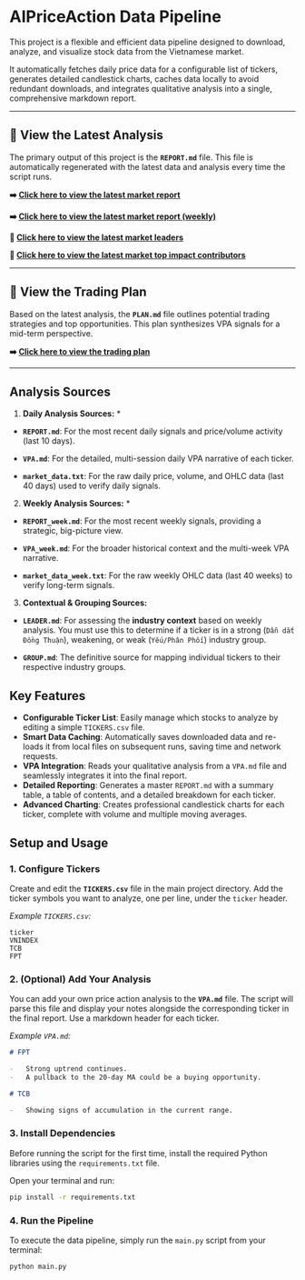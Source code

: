 # AIPriceAction Data Pipeline

This project is a flexible and efficient data pipeline designed to download, analyze, and visualize stock data from the Vietnamese market.

It automatically fetches daily price data for a configurable list of tickers, generates detailed candlestick charts, caches data locally to avoid redundant downloads, and integrates qualitative analysis into a single, comprehensive markdown report.

---

## 🚀 View the Latest Analysis

The primary output of this project is the **`REPORT.md`** file. This file is automatically regenerated with the latest data and analysis every time the script runs.

**➡️ [Click here to view the latest market report](REPORT.md)**

**➡️ [Click here to view the latest market report (weekly)](REPORT_week.md)**

**🎢 [Click here to view the latest market leaders](LEADER.md)**

**🐎 [Click here to view the latest market top impact contributors](IMPACT.md)**

---

## 🎯 View the Trading Plan

Based on the latest analysis, the **`PLAN.md`** file outlines potential trading strategies and top opportunities. This plan synthesizes VPA signals for a mid-term perspective.

**➡️ [Click here to view the trading plan](PLAN.md)**

---
## Analysis Sources

1. **Daily Analysis Sources:** *

* **`REPORT.md`**: For the most recent daily signals and price/volume activity (last 10 days).

* **`VPA.md`**: For the detailed, multi-session daily VPA narrative of each ticker. 

* **`market_data.txt`**: For the raw daily price, volume, and OHLC data (last 40 days) used to verify daily signals. 

2. **Weekly Analysis Sources:** *

* **`REPORT_week.md`**: For the most recent weekly signals, providing a strategic, big-picture view.

* **`VPA_week.md`**: For the broader historical context and the multi-week VPA narrative.

* **`market_data_week.txt`**: For the raw weekly OHLC data (last 40 weeks) to verify long-term signals. 


3. **Contextual & Grouping Sources:**

* **`LEADER.md`**: For assessing the **industry context** based on weekly analysis. You must use this to determine if a ticker is in a strong (`Dẫn dắt Đồng Thuận`), weakening, or weak (`Yếu/Phân Phối`) industry group.

* **`GROUP.md`**: The definitive source for mapping individual tickers to their respective industry groups.


## Key Features

-   **Configurable Ticker List**: Easily manage which stocks to analyze by editing a simple `TICKERS.csv` file.
-   **Smart Data Caching**: Automatically saves downloaded data and re-loads it from local files on subsequent runs, saving time and network requests.
-   **VPA Integration**: Reads your qualitative analysis from a `VPA.md` file and seamlessly integrates it into the final report.
-   **Detailed Reporting**: Generates a master `REPORT.md` with a summary table, a table of contents, and a detailed breakdown for each ticker.
-   **Advanced Charting**: Creates professional candlestick charts for each ticker, complete with volume and multiple moving averages.

## Setup and Usage

### 1. Configure Tickers

Create and edit the **`TICKERS.csv`** file in the main project directory. Add the ticker symbols you want to analyze, one per line, under the `ticker` header.

_Example `TICKERS.csv`:_

```csv
ticker
VNINDEX
TCB
FPT
```

### 2. (Optional) Add Your Analysis

You can add your own price action analysis to the **`VPA.md`** file. The script will parse this file and display your notes alongside the corresponding ticker in the final report. Use a markdown header for each ticker.

_Example `VPA.md`:_

```markdown
# FPT

-   Strong uptrend continues.
-   A pullback to the 20-day MA could be a buying opportunity.

# TCB

-   Showing signs of accumulation in the current range.
```

### 3. Install Dependencies

Before running the script for the first time, install the required Python libraries using the `requirements.txt` file.

Open your terminal and run:

```bash
pip install -r requirements.txt
```

### 4. Run the Pipeline

To execute the data pipeline, simply run the `main.py` script from your terminal:

```bash
python main.py
```
